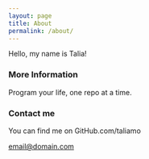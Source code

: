 ```yaml
---
layout: page
title: About
permalink: /about/
---
```


Hello, my name is Talia!

### More Information

Program your life, one repo at a time.

### Contact me

You can find me on GitHub.com/taliamo

[email@domain.com](mailto:email@domain.com)
